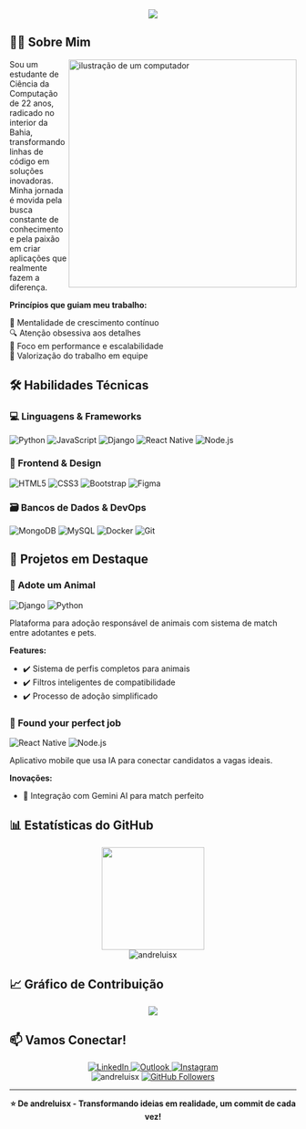 <div align="center">
  <img src="https://capsule-render.vercel.app/api?type=waving&color=22D3EE&height=120&section=header&text=André%20Luís%20Dev%20Full-Stack&fontSize=50&fontColor=fff&animation=twinkling&fontAlignY=35" />
</div>

## 👨‍💻 Sobre Mim

<img src="https://raw.githubusercontent.com/MicaelliMedeiros/micaellimedeiros/master/image/computer-illustration.png" alt="ilustração de um computador" width="400px" align="right">

  Sou um estudante de Ciência da Computação de 22 anos, radicado no interior da Bahia, transformando linhas de código em soluções inovadoras. Minha jornada é movida pela busca constante de conhecimento e pela paixão em criar aplicações que realmente fazem a diferença.

  **Princípios que guiam meu trabalho:**

  🧠 Mentalidade de crescimento contínuo  
  🔍 Atenção obsessiva aos detalhes  
  🚀 Foco em performance e escalabilidade  
  🤝 Valorização do trabalho em equipe  

## 🛠️ Habilidades Técnicas

### 💻 Linguagens & Frameworks
![Python](https://img.shields.io/badge/-Python-3776AB?style=flat-square&logo=python&logoColor=white)
![JavaScript](https://img.shields.io/badge/-JavaScript-F7DF1E?style=flat-square&logo=javascript&logoColor=black)
![Django](https://img.shields.io/badge/-Django-092E20?style=flat-square&logo=django&logoColor=white)
![React Native](https://img.shields.io/badge/-React_Native-61DAFB?style=flat-square&logo=react&logoColor=black)
![Node.js](https://img.shields.io/badge/-Node.js-339933?style=flat-square&logo=node.js&logoColor=white)

### 🎨 Frontend & Design
![HTML5](https://img.shields.io/badge/-HTML5-E34F26?style=flat-square&logo=html5&logoColor=white)
![CSS3](https://img.shields.io/badge/-CSS3-1572B6?style=flat-square&logo=css3&logoColor=white)
![Bootstrap](https://img.shields.io/badge/-Bootstrap-7952B3?style=flat-square&logo=bootstrap&logoColor=white)
![Figma](https://img.shields.io/badge/-Figma-F24E1E?style=flat-square&logo=figma&logoColor=white)

### 🗃️ Bancos de Dados & DevOps
![MongoDB](https://img.shields.io/badge/-MongoDB-47A248?style=flat-square&logo=mongodb&logoColor=white)
![MySQL](https://img.shields.io/badge/-MySQL-4479A1?style=flat-square&logo=mysql&logoColor=white)
![Docker](https://img.shields.io/badge/-Docker-2496ED?style=flat-square&logo=docker&logoColor=white)
![Git](https://img.shields.io/badge/-Git-F05032?style=flat-square&logo=git&logoColor=white)

## 🌟 Projetos em Destaque

### 🐾 Adote um Animal
![Django](https://img.shields.io/badge/Django-092E20?style=for-the-badge&logo=django&logoColor=white)
![Python](https://img.shields.io/badge/Python-3776AB?style=for-the-badge&logo=python&logoColor=white)

Plataforma para adoção responsável de animais com sistema de match entre adotantes e pets.

**Features:**
- ✔️ Sistema de perfis completos para animais
- ✔️ Filtros inteligentes de compatibilidade
- ✔️ Processo de adoção simplificado

### 💼 Found your perfect job
![React Native](https://img.shields.io/badge/React_Native-61DAFB?style=for-the-badge&logo=react&logoColor=black)
![Node.js](https://img.shields.io/badge/Node.js-339933?style=for-the-badge&logo=node.js&logoColor=white)

Aplicativo mobile que usa IA para conectar candidatos a vagas ideais.

**Inovações:**
- 🧠 Integração com Gemini AI para match perfeito

## 📊 Estatísticas do GitHub

<div align="center">
  <img height="180em" src="https://github-readme-stats.vercel.app/api?username=andreluisx&show_icons=true&theme=dracula&include_all_commits=true&count_private=true"/>
</div>

<div align="center">
  <img src="https://github-readme-streak-stats.herokuapp.com/?user=andreluisx&theme=dracula" alt="andreluisx" />
</div>

## 📈 Gráfico de Contribuição

<div align="center">
  <img src="https://github-readme-activity-graph.vercel.app/graph?username=andreluisx&theme=dracula" />
</div>

## 📫 Vamos Conectar!

<div align="center">
  <a href="https://www.linkedin.com/in/andreluiss-dev/" target="_blank">
    <img src="https://img.shields.io/badge/-LinkedIn-%230077B5?style=for-the-badge&logo=linkedin&logoColor=white" alt="LinkedIn">
  </a>
  <a href="mailto:andremice1@hotmail.com">
    <img src="https://img.shields.io/badge/-Outlook-%230078D4?style=for-the-badge&logo=microsoft-outlook&logoColor=white" alt="Outlook">
  </a>
  <a href="https://instagram.com/andre_luissx" target="_blank">
    <img src="https://img.shields.io/badge/-Instagram-%23E4405F?style=for-the-badge&logo=instagram&logoColor=white" alt="Instagram">
  </a>
</div>

<div align="center">
  <img src="https://komarev.com/ghpvc/?username=andreluisx&label=Profile%20views&color=0e75b6&style=flat" alt="andreluisx" />
  <a href="https://github.com/andreluisx?tab=followers">
    <img src="https://img.shields.io/github/followers/andreluisx?label=Followers&style=social" alt="GitHub Followers">
  </a>
</div>

---

<div align="center">
  <strong>⭐️ De andreluisx - Transformando ideias em realidade, um commit de cada vez!</strong>
</div>
